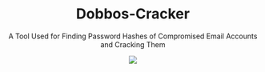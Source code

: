 <h1 align="center">Dobbos-Cracker</h1>
<p align="center">A Tool Used for Finding Password Hashes of Compromised Email Accounts and Cracking Them
<p align="center"><img src="https://imgur.com/QWTSmxr.jpg">
